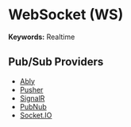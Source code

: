# WebSocket (WS)

<!--
https://github.com/novuhq/novu/tree/main/apps/ws

wss://xyz.tld
-->

**Keywords:** Realtime

## Pub/Sub Providers

- [Ably](https://ably.com)
- [Pusher](https://pusher.com)
- [SignalR](https://dotnet.microsoft.com/en-us/apps/aspnet/signalr)
- [PubNub](https://pubnub.com)
- [Socket.IO](https://socket.io/)

